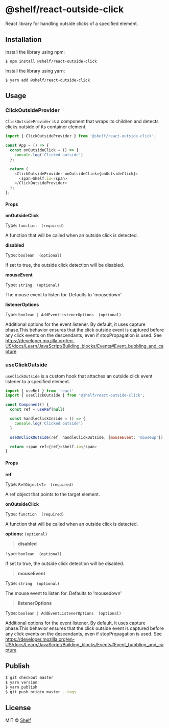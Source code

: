 # @shelf/react-outside-click

React library for handling outside clicks of a specified element.

## Installation

Install the library using npm:

```shell
$ npm install @shelf/react-outside-click
```

Install the library using yarn:

```shell
$ yarn add @shelf/react-outside-click
```

## Usage
### ClickOutsideProvider
`ClickOutsideProvider` is a component that wraps its children and detects clicks outside of its container element.

```js
import { ClickOutsideProvider } from '@shelf/react-outside-click';

const App = () => {
  const onOutsideClick = () => {
    console.log('Clicked outside')
  };

  return (
    <ClickOutsideProvider onOutsideClick={onOutsideClick}>
      <span>Shelf.io</span>
    </ClickOutsideProvider>
  );
};
```

#### Props

**onOutsideClick**

Type: `function  (required)`

A function that will be called when an outside click is detected.

**disabled**

Type: `boolean  (optional)`

If set to true, the outside click detection will be disabled.

**mouseEvent**

Type: `string  (optional)`

The mouse event to listen for. Defaults to 'mousedown'

**listenerOptions**

Type: `boolean | AddEventListenerOptions  (optional)`

Additional options for the event listener. By default, it uses capture phase.This behavior ensures that the click outside event is captured before any click events on the descendants, even if stopPropagation is used.
See https://developer.mozilla.org/en-US/docs/Learn/JavaScript/Building_blocks/Events#Event_bubbling_and_capture



### useClickOutside
`useClickOutside` is a custom hook that attaches an outside click event listener to a specified element.

```js
import { useRef } from 'react'
import { useClickOutside } from '@shelf/react-outside-click';

const Component() {
  const ref = useRef(null)

  const handleClickInside = () => {
    console.log('Clicked outside')
  }

  useOnClickOutside(ref, handleClickOutside, {mouseEvent: 'mouseup'})

  return <span ref={ref}>Shelf.io</span>
}
```

#### Props

**ref**

Type: `RefObject<T>  (required)`

A ref object that points to the target element.

**onOutsideClick**

Type: `function  (required)`

A function that will be called when an outside click is detected.

**options:** `(optional)`

> **disabled**

Type: `boolean  (optional)`

If set to true, the outside click detection will be disabled.

> **mouseEvent**

Type: `string  (optional)`

The mouse event to listen for. Defaults to 'mousedown'

> **listenerOptions**

Type: `boolean | AddEventListenerOptions  (optional)`

Additional options for the event listener. By default, it uses capture phase.This behavior ensures that the click outside event is captured before any click events on the descendants, even if stopPropagation is used.
See https://developer.mozilla.org/en-US/docs/Learn/JavaScript/Building_blocks/Events#Event_bubbling_and_capture

## Publish

```sh
$ git checkout master
$ yarn version
$ yarn publish
$ git push origin master --tags
```

## License

MIT © [Shelf](https://shelf.io)

